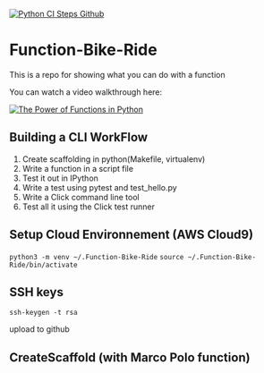 [![Python CI Steps Github](https://github.com/bertrand12345/Function-Bike-Ride/actions/workflows/main.yml/badge.svg)](https://github.com/bertrand12345/Function-Bike-Ride/actions/workflows/main.yml)
# Function-Bike-Ride
This is a repo for showing what you can do with a function

You can watch a video walkthrough here:

[![The Power of Functions in Python](https://img.youtube.com/vi/lN6OSIDpgyg/0.jpg)](https://youtu.be/ln6ODIDpgyg)

## Building a CLI WorkFlow  
1. Create scaffolding in python(Makefile, virtualenv)
2. Write a function in a script file
3. Test it out in IPython
4. Write a test using pytest and test_hello.py
5. Write a Click command line tool
6. Test all it using the Click test runner


## Setup Cloud Environnement (AWS Cloud9)
`python3 -m venv ~/.Function-Bike-Ride`
`source ~/.Function-Bike-Ride/bin/activate`

## SSH keys

`ssh-keygen -t rsa`

upload to github

## CreateScaffold (with Marco Polo function)



